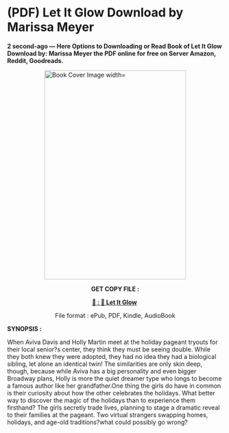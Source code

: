 # (PDF) Let It Glow Download by Marissa Meyer

<p><strong>2 second-ago &mdash; Here Options to Downloading or Read Book of Let It Glow Download by: Marissa Meyer the PDF online for free on Server Amazon, Reddit, Goodreads.</strong></p><p><a href="https://us.ebookarea.xyz/?book=203056389-let-it-glow"><img style="display: block; margin-left: auto; margin-right: auto;" src="https://i.gr-assets.com/images/S/compressed.photo.goodreads.com/books/1706122564l/203056389.jpg" alt="Book Cover Image width=" width="330" height="488" /></a></p><p style="text-align: center;"><strong>GET COPY FILE :</strong></p><p style="text-align: center;"><strong><a href="https://us.ebookarea.xyz/?book=203056389-let-it-glow" target="_blank" rel="noopener">📢 : 🔗 Let It Glow</a>&nbsp;</strong></p><p style="text-align: center;">File format : ePub, PDF, Kindle, AudioBook</p><p><strong>SYNOPSIS :</strong></p><p>When Aviva Davis and Holly Martin meet at the holiday pageant tryouts for their local senior?s center, they think they must be seeing double. While they both knew they were adopted, they had no idea they had a biological sibling, let alone an identical twin! The similarities are only skin deep, though, because while Aviva has a big personality and even bigger Broadway plans, Holly is more the quiet dreamer type who longs to become a famous author like her grandfather.One thing the girls do have in common is their curiosity about how the other celebrates the holidays. What better way to discover the magic of the holidays than to experience them firsthand? The girls secretly trade lives, planning to stage a dramatic reveal to their families at the pageant. Two virtual strangers swapping homes, holidays, and age-old traditions?what could possibly go wrong?</p>
